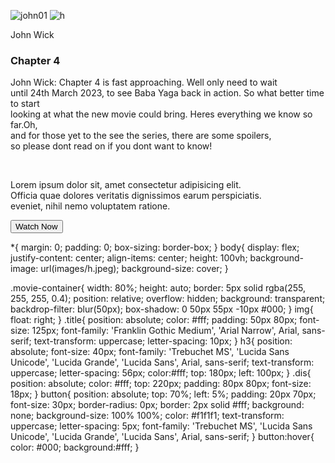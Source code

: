 ![john01](https://github.com/Abishekbhagat/AbishekBhagat.Website/assets/149918431/da792cec-8cc2-4311-89cd-9ad8dd88ccc1)
![h](https://github.com/Abishekbhagat/AbishekBhagat.Website/assets/149918431/f9423479-ea40-45e2-a091-83785c948297)
<!DOCTYPE html>
<html lang="en">
<head>
   <meta charset="UTF-8">
   <meta http-equiv="X-UA-Compatible" content="IE=edge">
   <meta name="viewport" content="width=device-width, initial-scale=1.0">
   <link rel="stylesheet" href="https://cdnjs.cloudflare.com/ajax/libs/font-awesome/6.2.0/css/all.min.css">
   <link rel="stylesheet" href="style.css">
   <title>Login Form</title>
</head>
<body>
   <div class="movie-container">
      <div class="title">John Wick</div>
      <h3>Chapter 4</h3>
      <div class="dis">
         <p>John Wick: Chapter 4 is fast approaching. Well only need to wait <br> until 24th March 2023, to see Baba Yaga back in action.
            So what better time to start <br> looking at what the new movie could bring. Heres everything we know so far.Oh, <br>
             and for those yet to the see the series, there are some spoilers,<br>
             so please dont read on if you dont want to know!</p>
             <br>
             <p>Lorem ipsum dolor sit, amet consectetur adipisicing elit.<br>
               Officia quae dolores veritatis dignissimos earum perspiciatis.<br> eveniet, nihil nemo voluptatem ratione.</p>
      </div>
      <button>Watch Now</button>
      <img src="images/john01.jpg" alt="">
   </div>
</body>
</html>

*{
   margin: 0;
   padding: 0;
   box-sizing: border-box;
}
body{
   display: flex;
   justify-content: center;
   align-items: center;
   height: 100vh;
   background-image: url(images/h.jpeg);
   background-size: cover;
}

.movie-container{
   width: 80%;
   height: auto;
   border: 5px solid rgba(255, 255, 255, 0.4);
   position: relative;
   overflow: hidden;
   background: transparent;
   backdrop-filter: blur(50px);
   box-shadow: 0 50px 55px -10px #000;
}
img{
   float: right;
}
.title{
   position: absolute;
   color: #fff;
   padding: 50px 80px;
   font-size: 125px;
   font-family: 'Franklin Gothic Medium', 'Arial Narrow', Arial, sans-serif;
   text-transform: uppercase;
   letter-spacing: 10px;
}
h3{
   position: absolute;
   font-size: 40px;
   font-family: 'Trebuchet MS', 'Lucida Sans Unicode', 'Lucida Grande', 'Lucida Sans', Arial, sans-serif;
   text-transform: uppercase;
   letter-spacing: 56px;
   color:#fff;
   top: 180px;
   left: 100px;
}
.dis{
   position: absolute;
   color: #fff;
   top: 220px;
   padding: 80px 80px;
   font-size: 18px;
}
button{
   position: absolute;
   top: 70%;
   left: 5%;
   padding: 20px 70px;
   font-size: 30px;
   border-radius: 0px;
   border: 2px solid #fff;
   background: none;
   background-size: 100% 100%;
   color: #f1f1f1;
   text-transform: uppercase;
   letter-spacing: 5px;
   font-family: 'Trebuchet MS', 'Lucida Sans Unicode', 'Lucida Grande', 'Lucida Sans', Arial, sans-serif;
}
button:hover{
   color: #000;
   background:#fff;
}

